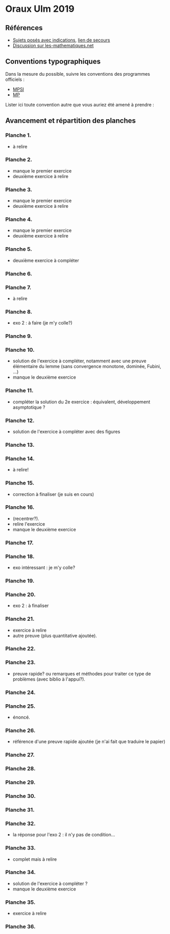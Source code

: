 # Oraux Ulm 2019

## Références

- [Sujets posés avec indications](https://www.ens.fr/sites/default/files/2019_mathsulm_sujets-1.pdf), [lien de secours](http://www.normalesup.org/~bureaux/ulm2019/2019_mathsulm_sujets-1.pdf)
- [Discussion sur les-mathematiques.net](http://www.les-mathematiques.net/phorum/read.php?4,1841908)

## Conventions typographiques

Dans la mesure du possible, suivre les conventions des programmes officiels :
- [MPSI](https://prepas.org/index.php?document=8)
- [MP](https://prepas.org/index.php?document=32)

Lister ici toute convention autre que vous auriez été amené à prendre :

## Avancement et répartition des planches

### Planche 1.

- à relire

### Planche 2.

- manque le premier exercice
- deuxième exercice à relire

### Planche 3.

- manque le premier exercice
- deuxième exercice à relire

### Planche 4.

- manque le premier exercice
- deuxième exercice à relire

### Planche 5.

- deuxième exercice à compléter

### Planche 6.


### Planche 7.
- à relire

### Planche 8.
- exo 2 : à faire (je m'y colle?)


### Planche 9.


### Planche 10.

- solution de l'exercice à compléter, notamment avec une preuve élémentaire du lemme (sans convergence monotone, dominée, Fubini, ...)
- manque le deuxième exercice

### Planche 11.

- compléter la solution du 2e exercice : équivalent, développement asymptotique ?

### Planche 12.

- solution de l'exercice à compléter avec des figures


### Planche 13.


### Planche 14.
- à relire!

### Planche 15.
- correction à finaliser (je suis en cours)

### Planche 16.
- (recentrer?).
- relire l'exercice
- manque le deuxième exercice

### Planche 17.


### Planche 18.
- exo intéressant : je m'y colle?


### Planche 19.


### Planche 20.
- exo 2 : à finaliser


### Planche 21.

- exercice à relire
- autre preuve (plus quantitative ajoutée).


### Planche 22.


### Planche 23.
- preuve rapide? ou remarques et méthodes pour traiter ce type de problèmes (avec biblio à l'appui?).

### Planche 24.


### Planche 25.
- énoncé.

### Planche 26.
- référence d'une preuve rapide ajoutée (je n'ai fait que traduire le papier)


### Planche 27.


### Planche 28.


### Planche 29.


### Planche 30.


### Planche 31.


### Planche 32.
- la réponse pour l'exo 2 : il n'y pas de condition... 


### Planche 33.
- complet mais à relire


### Planche 34.
- solution de l'exercice à compléter ?
- manque le deuxième exercice

### Planche 35.
- exercice à relire


### Planche 36.